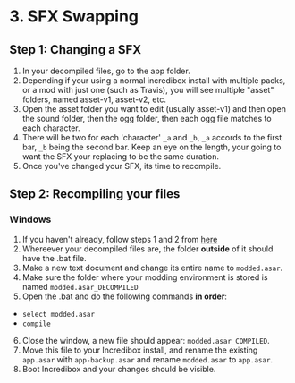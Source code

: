 # 3. SFX Swapping
## Step 1: Changing a SFX
1. In your decompiled files, go to the app folder.
2. Depending if your using a normal incredibox install with multiple packs, or a mod with just one (such as Travis), you will see multiple "asset" folders, named asset-v1, asset-v2, etc.
3. Open the asset folder you want to edit (usually asset-v1) and then open the sound folder, then the ogg folder, then each ogg file matches to each character.
4. There will be two for each 'character' `_a` and `_b`, `_a` accords to the first bar, `_b` being the second bar. Keep an eye on the length, your going to want the SFX your replacing to be the same duration.
5. Once you've changed your SFX, its time to recompile.

## Step 2: Recompiling your files
### Windows
1. If you haven't already, follow steps 1 and 2 from [here](https://github.com/sealldeveloper/incredibox-modding-docs/tree/main/1.%20Decompilation#step-2-the-slightly-harder-part)
2. Whereever your decompiled files are, the folder **outside** of it should have the .bat file.
3. Make a new text document and change its entire name to `modded.asar`.
4. Make sure the folder where your modding environment is stored is named `modded.asar_DECOMPILED`
5. Open the .bat and do the following commands **in order**:
- `select modded.asar`
- `compile`
6. Close the window, a new file should appear: `modded.asar_COMPILED`.
7. Move this file to your Incredibox install, and rename the existing `app.asar` with `app-backup.asar` and rename `modded.asar` to `app.asar`.
8. Boot Incredibox and your changes should be visible.
